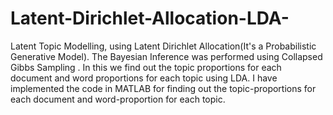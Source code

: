 # Latent-Dirichlet-Allocation-LDA-

Latent Topic Modelling, using Latent Dirichlet Allocation(It's a Probabilistic Generative Model). The Bayesian Inference was performed using Collapsed Gibbs Sampling . In this we find out the topic proportions for each document and word proportions for each topic using LDA. I have implemented the code in MATLAB for finding out the topic-proportions for each document and word-proportion for each topic.
